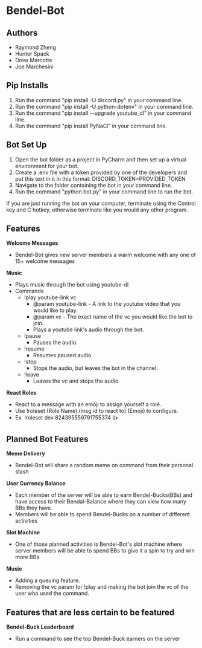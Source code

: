 # Bendel-Bot
## Authors

* Raymond Zheng
* Hunter Spack
* Drew Marcotte
* Joe Marchesini

## Pip Installs
1. Run the command "pip install -U discord.py" in your command line.
2. Run the command "pip install -U python-dotenv" in your command line.
3. Run the command "pip install --upgrade youtube_dl" in your command line.
4. Run the command "pip install PyNaCl" in your command line.

## Bot Set Up
1. Open the bot folder as a project in PyCharm and then set up a virtual environment for your bot.
2. Create a .env file with a token provided by one of the developers and put this text in it in this format: DISCORD_TOKEN=PROVIDED_TOKEN
3. Navigate to the folder containing the bot in your command line.
4. Run the command "python bot.py" in your command line to run the bot.

If you are just running the bot on your computer, terminate using the Control key and C hotkey, otherwise terminate like you would any other program.

## Features
**Welcome Messages**
- Bendel-Bot gives new server members a warm welcome with any one of 15+ welcome messages

**Music**
- Plays music through the bot using youtube-dl
- Commands
  - !play youtube-link vc
    - @param youtube-link - A link to the youtube video that you would like to play.
    - @param vc - The exact name of the vc you would like the bot to join.
    - Plays a youtube link's audio through the bot.
  - !pause
    - Pauses the audio.
  - !resume
    - Resumes paused audio.
  - !stop
    - Stops the audio, but leaves the bot in the channel.
  - !leave
    - Leaves the vc and stops the audio.

**React Roles**
- React to a message with an emoji to assign yourself a role.
- Use !roleset (Role Name) (msg id to react to) (Emoji) to configure.
- Ex. !roleset dev 824395559791755374 :thumbsup:

## Planned Bot Features
**Meme Delivery**
- Bendel-Bot will share a random meme on command from their personal stash 

**User Currency Balance**
- Each member of the server will be able to earn Bendel-Bucks(BBs) and have access to their Bendal-Balance where they can view how many BBs they have.
- Members will be able to spend Bendel-Bucks on a number of different activities

**Slot Machine**
- One of those planned activities is Bendel-Bot's slot machine where server members will be able to spend BBs to give it a spin to try and win more BBs

**Music**
- Adding a queuing feature.
- Removing the vc param for !play and making the bot join the vc of the user who used the command.

## Features that are less certain to be featured
**Bendel-Buck Leaderboard**
- Run a command to see the top Bendel-Buck earners on the server
